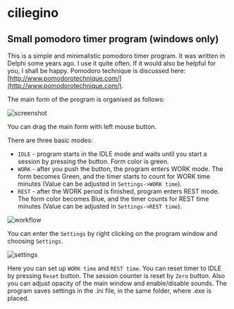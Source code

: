 # ciliegino
Small pomodoro timer program (windows only)
-------------------------------------------

This is a simple and minimalistic pomodoro timer program. 
It was written in Delphi some years ago. I use it quite often. If it would also be helpful for you, I shall be happy.
Pomodoro technique is discussed here: [http://www.pomodorotechnique.com/](http://www.pomodorotechnique.com/).

The main form of the program is organised as follows:

![screenshot](https://cloud.githubusercontent.com/assets/3508394/9248602/c4726d2c-41c5-11e5-8737-f38aa0dcdfaa.jpg)

You can drag the main form with left mouse button.

There are three basic modes:

* `IDLE` - program starts in the IDLE mode and waits until you start a session by pressing the button. Form color is green.
* `WORK` - after you push the button, the program enters WORK mode. The form becomes Green, and the timer starts to count for WORK time minutes (Value can be adjusted in `Settings->WORK time`).
* `REST` - after the WORK period is finished, program enters REST mode. The form color becomes Blue, and the timer counts for REST time minutes (Value can be adjusted in `Settings->REST time`). 

![workflow](https://cloud.githubusercontent.com/assets/3508394/9248985/8388c01e-41c9-11e5-93ff-7136e1049b63.png)

You can enter the `Settings` by right clicking on the program window and choosing `Settings`.

![settings](https://cloud.githubusercontent.com/assets/3508394/9249036/d5d423d6-41c9-11e5-9763-324ce72b44b8.jpg)

Here you can set up `WORK time` and `REST time`.
You can reset timer to IDLE by pressing `Reset` button. The session counter is reset by `Zero` button.
Also you can adjust opacity of the main window and enable/disable sounds.
The program saves settings in the .ini file, in the same folder, where .exe is placed.




